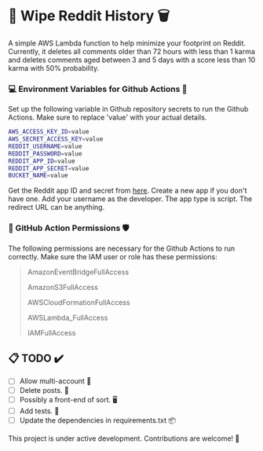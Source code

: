 # 🚀 Wipe Reddit History 🗑️

A simple AWS Lambda function to help minimize your footprint on Reddit. Currently, it deletes all comments older than 72 hours with less than 1 karma and deletes comments aged between 3 and 5 days with a score less than 10 karma with 50% probability. 

### 💻 Environment Variables for Github Actions 📝

Set up the following variable in Github repository secrets to run the Github Actions. Make sure to replace 'value' with your actual details.

```bash
AWS_ACCESS_KEY_ID=value 
AWS_SECRET_ACCESS_KEY=value 
REDDIT_USERNAME=value 
REDDIT_PASSWORD=value 
REDDIT_APP_ID=value 
REDDIT_APP_SECRET=value 
BUCKET_NAME=value 
```
Get the Reddit app ID and secret from [here](https://www.reddit.com/prefs/apps). Create a new app if you don't have one. Add your username as the developer. The app type is script. The redirect URL can be anything.

### 🔐 GitHub Action Permissions 🛡️

The following permissions are necessary for the Github Actions to run correctly. Make sure the IAM user or role has these permissions:


> AmazonEventBridgeFullAccess
> 	
> AmazonS3FullAccess
> 
> AWSCloudFormationFullAccess
> 
> AWSLambda_FullAccess
> 
> IAMFullAccess

## 📋 TODO ✔️

- [ ] Allow multi-account 🔐
- [ ] Delete posts. 📝
- [ ] Possibly a front-end of sort. 🖥️
- [ ] Add tests. 🧪
- [ ] Update the dependencies in requirements.txt 📦

This project is under active development. Contributions are welcome! 🤝

